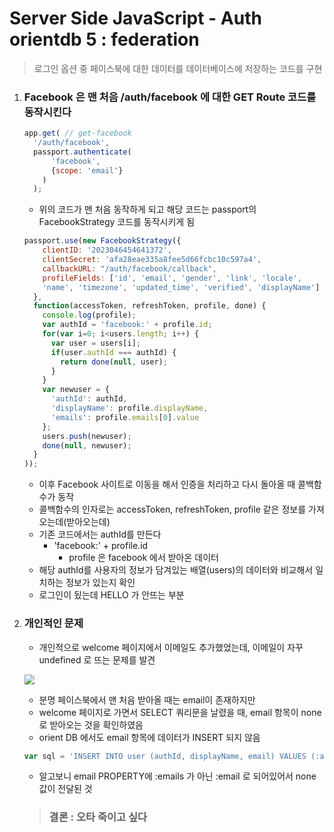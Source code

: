 # Server Side JavaScript - Auth orientdb 5 : federation

> 로그인 옵션 중 페이스북에 대한 데이터를 데이터베이스에 저장하는 코드를 구현

1. ### Facebook 은 맨 처음 /auth/facebook 에 대한 GET Route 코드를 동작시킨다

   ```js
   app.get( // get-facebook
     '/auth/facebook',
     passport.authenticate(
         'facebook',
         {scope: 'email'}
       )
     );
   ```

   - 위의 코드가 맨 처음 동작하게 되고 해당 코드는 passport의 FacebookStrategy 코드를 동작시키게 됨

   ```js
   passport.use(new FacebookStrategy({
       clientID: '2023046454641372',
       clientSecret: 'afa28eae335a8fee5d66fcbc10c597a4',
       callbackURL: "/auth/facebook/callback",
       profileFields: ['id', 'email', 'gender', 'link', 'locale',
       'name', 'timezone', 'updated_time', 'verified', 'displayName']
     },
     function(accessToken, refreshToken, profile, done) {
       console.log(profile);
       var authId = 'facebook:' + profile.id;
       for(var i=0; i<users.length; i++) {
         var user = users[i]; 
         if(user.authId === authId) {
           return done(null, user);
         }
       }
       var newuser = {
         'authId': authId,
         'displayName': profile.displayName,
         'emails': profile.emails[0].value
       };
       users.push(newuser);
       done(null, newuser);
     }
   ));
   ```

   - 이후 Facebook 사이트로 이동을 해서 인증을 처리하고 다시 돌아올 때 콜백함수가 동작
   - 콜백함수의 인자로는 accessToken, refreshToken, profile 같은 정보를 가져오는데(받아오는데)
   - 기존 코드에서는 authId를 만든다
     - 'facebook:' + profile.id
       - profile 은 facebook 에서 받아온 데이터
   - 해당 authId를 사용자의 정보가 담겨있는 배열(users)의 데이터와 비교해서 일치하는 정보가 있는지 확인
   - 로그인이 됬는데 HELLO 가 안뜨는 부분

2. ### 개인적인 문제

   - 개인적으로 welcome 페이지에서 이메일도 추가했었는데, 이메일이 자꾸 undefined 로 뜨는 문제를 발견

   ![](https://github.com/antaehyeon/WinterVacation_Project/blob/master/Image/%EC%8A%A4%ED%81%AC%EB%A6%B0%EC%83%B7%202018-01-10%20%EC%98%A4%EC%A0%84%202.40.55.png)

   - 분명 페이스북에서 맨 처음 받아올 때는 email이 존재하지만
   - welcome 페이지로 가면서 SELECT 쿼리문을 날렸을 때, email 항목이 none 로 받아오는 것을 확인하였음
   - orient DB 에서도 email 항목에 데이터가 INSERT 되지 않음

   ```js
   var sql = 'INSERT INTO user (authId, displayName, email) VALUES (:authId, :displayName, :emails)';
   ```

   - 알고보니 email PROPERTY에 :emails 가 아닌 :email 로 되어있어서 none 값이 전달된 것

   > ### 결론 : 오타 죽이고 싶다

   ​

   ​

   ​

   ​